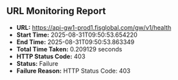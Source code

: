 ## URL Monitoring Report

- **URL:** https://api-gw1-prod1.fisglobal.com/gw/v1/health
- **Start Time:** 2025-08-31T09:50:53.654220
- **End Time:** 2025-08-31T09:50:53.863349
- **Total Time Taken:** 0.209129 seconds
- **HTTP Status Code:** 403
- **Status:** Failure
- **Failure Reason:** HTTP Status Code: 403
